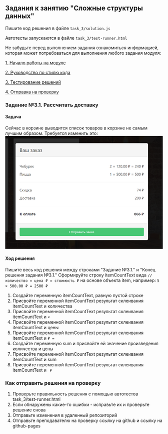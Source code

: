 ## Задания к занятию "Сложные структуры данных"
Пишите код решения в файле `task_3/solution.js`

Автотесты запускаются в файле `task_3/test-runner.html`

Не забудьте перед выполнением задания ознакомиться
информацией, которая может потребоваться
для выполнения любого задания модуля:

[1. Начало работы на модуле](../before.md)

[2. Руководство по стилю кода](../styleguide.md)

[3. Тестирование решений](../test.md)

[4. Отправка на проверку](../after.md)

### Задание №3.1. Рассчитать доставку
#### Задача
Сейчас в корзине выводится список товаров в корзине не самым лучшим образом.
Требуется изменить это:
![](../readme-img/task_3/cart.png)

#### Ход решения
Пишите весь код решения между строками 
"Задание №3.1." и 
"Конец решения задания №3.1."
Сформируйте строку itemCountText вида 
`// количество × цена ₽ = стоимость ₽`
на основе объекта item, например:
`5 × 500.00 ₽ = 2500 ₽`

1. Создайте переменную itemCountText, равную пустой строке
2. Присвойте переменной itemCountText результат склеивания itemCountText и количества
3. Присвойте переменной itemCountText результат склеивания itemCountText и ` × `
4. Присвойте переменной itemCountText результат склеивания itemCountText и цены
5. Присвойте переменной itemCountText результат склеивания itemCountText и ` ₽ = `
6. Создайте переменную sum и присвойте ей значение произведения количества и цены
7. Присвойте переменной itemCountText результат склеивания itemCountText и sum
8. Присвойте переменной itemCountText результат склеивания itemCountText и ` ₽`

### Как отправить решения на проверку
1. Проверьте правильность решения с помощью автотестов task_3/test-runner.html
2. Если обнаружены какие-то ошибки - исправьте их и проверьте решение снова
3. Отправьте изменения в удаленный репозиторий
4. Отправьте преподавателю на проверку ссылку на github и ссылку на github-pages 
